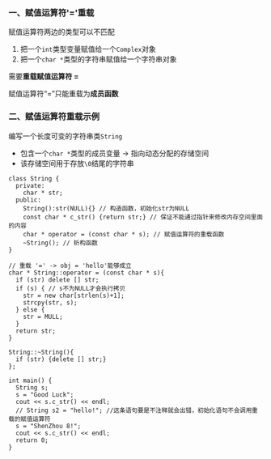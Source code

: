 ### 一、赋值运算符'='重载

赋值运算符两边的类型可以不匹配
  1. 把一个`int`类型变量赋值给一个`Complex`对象
  2. 把一个`char *`类型的字符串赋值给一个字符串对象

需要**重载赋值运算符 =**

赋值运算符“=”只能重载为**成员函数**

### 二、赋值运算符重载示例

编写一个长度可变的字符串类`String`
- 包含一个`char *`类型的成员变量 -> 指向动态分配的存储空间
- 该存储空间用于存放`\0`结尾的字符串

```
class String {
  private:
    char * str;
  public:
    String():str(NULL){} // 构造函数，初始化str为NULL
    const char * c_str() {return str;} // 保证不能通过指针来修改内存空间里面的内容
    char * operator = (const char * s); // 赋值运算符的重载函数
    ~String(); // 析构函数
}

// 重载 '=' -> obj = 'hello'能够成立
char * String::operator = (const char * s){
  if (str) delete [] str;
  if (s) { // s不为NULL才会执行拷贝
    str = new char[strlen(s)+1];
    strcpy(str, s);
  } else {
    str = MULL;
  }
  return str;
}

String::~String(){
  if (str) {delete [] str;}
};

int main() {
  String s;
  s = "Good Luck";
  cout << s.c_str() << endl;
  // String s2 = "hello!"; //这条语句要是不注释就会出错，初始化语句不会调用重载的赋值运算符
  s = "ShenZhou 8!";
  cout << s.c_str() << endl;
  return 0;
}
```
